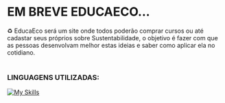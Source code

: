 # EM BREVE EDUCAECO...

♻️ EducaEco será um site onde todos poderão comprar cursos ou até cadastar seus próprios sobre Sustentabilidade, o objetivo é fazer com que as pessoas desenvolvam melhor estas ideias e saber como aplicar ela no cotidiano. <br><br>

### LINGUAGENS UTILIZADAS:
[![My Skills](https://skillicons.dev/icons?i=js,nodejs,html,css,mongo)](https://skillicons.dev)
